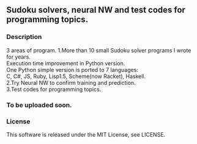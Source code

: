 ## Sudoku solvers, neural NW and test codes for programming topics.  
### Description  
 3 areas of program.
 1.More than 10 small Sudoku solver programs I wrote for years.  
   Execution time improvement in Python version.  
   One Python simple version is ported to 7 languages:  
   C, C#, JS, Ruby, Lisp1.5, Scheme(now Racket), Haskell.   
 2.Try Neural NW to confirm training and prediction.  
 3.Test codes for programming topics.
### To be uploaded soon.    

### License  

 This software is released under the MIT License, see LICENSE.   
 
